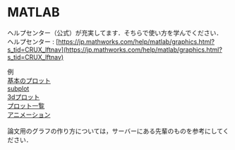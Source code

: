 # MATLAB
ヘルプセンター（公式）が充実してます．そちらで使い方を学んでください．  
ヘルプセンター : [https://jp.mathworks.com/help/matlab/graphics.html?s_tid=CRUX_lftnav](https://jp.mathworks.com/help/matlab/graphics.html?s_tid=CRUX_lftnav)  

例  
[基本のプロット](https://jp.mathworks.com/help/matlab/learn_matlab/basic-plotting-functions.html#responsive_offcanvas)  
[subplot](https://jp.mathworks.com/help/matlab/ref/subplot.html?searchHighlight=subplot&s_tid=srchtitle_subplot_1)  
[3dプロット](https://jp.mathworks.com/help/matlab/ref/plot3.html)  
[プロット一覧](https://jp.mathworks.com/help/matlab/creating_plots/types-of-matlab-plots.html#d123e1092)  
[アニメーション](https://jp.mathworks.com/help/matlab/animation-1.html?searchHighlight=%E3%82%A2%E3%83%8B%E3%83%A1%E3%83%BC%E3%82%B7%E3%83%A7%E3%83%B3&s_tid=srchtitle_%25E3%2582%25A2%25E3%2583%258B%25E3%2583%25A1%25E3%2583%25BC%25E3%2582%25B7%25E3%2583%25A7%25E3%2583%25B3_1)  
<br>
論文用のグラフの作り方については，サーバーにある先輩のものを参考にしてください．  